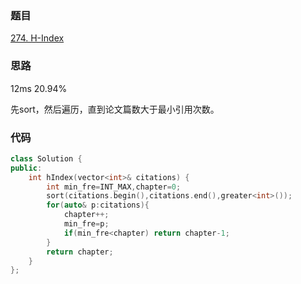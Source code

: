 ### 题目
[274. H-Index](https://leetcode-cn.com/problems/h-index/submissions/)
### 思路
12ms 20.94%

先sort，然后遍历，直到论文篇数大于最小引用次数。

### 代码
```c++
class Solution {
public:
    int hIndex(vector<int>& citations) {
        int min_fre=INT_MAX,chapter=0;
        sort(citations.begin(),citations.end(),greater<int>());
        for(auto& p:citations){
            chapter++;
            min_fre=p;
            if(min_fre<chapter) return chapter-1;
        }
        return chapter;
    }
};
```
